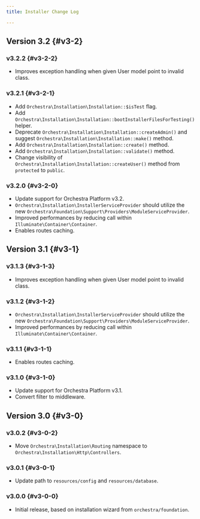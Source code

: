```yaml
---
title: Installer Change Log

---
```


## Version 3.2 {#v3-2}

### v3.2.2 {#v3-2-2}

* Improves exception handling when given User model point to invalid class.

### v3.2.1 {#v3-2-1}

* Add `Orchestra\Installation\Installation::$isTest` flag.
* Add `Orchestra\Installation\Installation::bootInstallerFilesForTesting()` helper.
* Deprecate `Orchestra\Installation\Installation::createAdmin()` and suggest `Orchestra\Installation\Installation::make()` method.
* Add `Orchestra\Installation\Installation::create()` method.
* Add `Orchestra\Installation\Installation::validate()` method.
* Change visibility of `Orchestra\Installation\Installation::createUser()` method from `protected` to `public`.

### v3.2.0 {#v3-2-0}

* Update support for Orchestra Platform v3.2.
* `Orchestra\Installation\InstallerServiceProvider` should utilize the new `Orchestra\Foundation\Support\Providers\ModuleServiceProvider`.
* Improved performances by reducing call within `Illuminate\Container\Container`.
* Enables routes caching.

## Version 3.1 {#v3-1}

### v3.1.3 {#v3-1-3}

* Improves exception handling when given User model point to invalid class.

### v3.1.2 {#v3-1-2}

* `Orchestra\Installation\InstallerServiceProvider` should utilize the new `Orchestra\Foundation\Support\Providers\ModuleServiceProvider`.
* Improved performances by reducing call within `Illuminate\Container\Container`.

### v3.1.1 {#v3-1-1}

* Enables routes caching.

### v3.1.0 {#v3-1-0}

* Update support for Orchestra Platform v3.1.
* Convert filter to middleware.

## Version 3.0 {#v3-0}

### v3.0.2 {#v3-0-2}

* Move `Orchestra\Installation\Routing` namespace to `Orchestra\Installation\Http\Controllers`.

### v3.0.1 {#v3-0-1}

* Update path to `resources/config` and `resources/database`.

### v3.0.0 {#v3-0-0}

* Initial release, based on installation wizard from `orchestra/foundation`.
